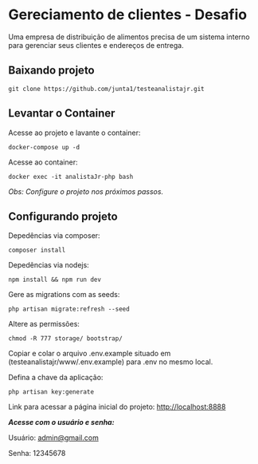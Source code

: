 # Gereciamento de clientes - Desafio
Uma empresa de distribuição de alimentos precisa de um sistema interno para gerenciar seus clientes e endereços de entrega.

## Baixando projeto

`git clone https://github.com/junta1/testeanalistajr.git`

## Levantar o Container

Acesse ao projeto e lavante o container: 

`docker-compose up -d`

Acesse ao container: 

`docker exec -it analistaJr-php bash`

_Obs: Configure o projeto nos próximos passos._ 

## Configurando projeto

Depedências via composer:

`composer install`

Depedências via nodejs:

`npm install && npm run dev`

Gere as migrations com as seeds:

`php artisan migrate:refresh --seed`

Altere as permissões:

`chmod -R 777 storage/ bootstrap/`

Copiar e colar o arquivo .env.example 
situado em (testeanalistajr/www/.env.example) para .env no mesmo local.

Defina a chave da aplicação:

`php artisan key:generate`

Link para acessar a página inicial do projeto: <http://localhost:8888>

***Acesse com o usuário e senha:***

Usuário: admin@gmail.com

Senha: 12345678